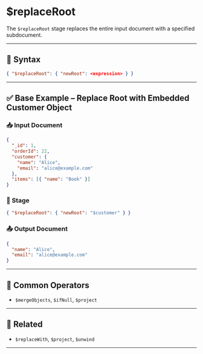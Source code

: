 # $replaceRoot

The `$replaceRoot` stage replaces the entire input document with a specified subdocument.

---

## 📌 Syntax

```json
{ "$replaceRoot": { "newRoot": <expression> } }
```

---

## ✅ Base Example – Replace Root with Embedded Customer Object

### 📥 Input Document

```json
{
  "_id": 1,
  "orderId": 22,
  "customer": {
    "name": "Alice",
    "email": "alice@example.com"
  },
  "items": [{ "name": "Book" }]
}
```

### 📌 Stage

```json
{ "$replaceRoot": { "newRoot": "$customer" } }
```

### 📤 Output Document

```json
{
  "name": "Alice",
  "email": "alice@example.com"
}
```

---

## 🔧 Common Operators

- `$mergeObjects`, `$ifNull`, `$project`

---

## 🔗 Related

- `$replaceWith`, `$project`, `$unwind`

---
